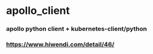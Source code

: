 # apollo_client

### apollo python client + kubernetes-client/python

### https://www.hiwendi.com/detail/46/
